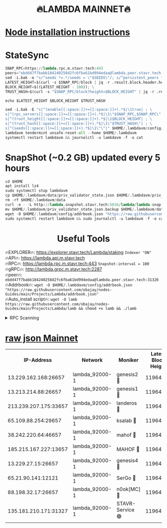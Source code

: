 <h1 align="center"> 🔥LAMBDA MAINNET🔥</h1>


[Node installation instructions](https://github.com/obajay/nodes-Guides/tree/main/Projects/Lambda)
=


# StateSync
```python
SNAP_RPC=https://lambda.rpc.m.stavr.tech:443
peers="ebdd47f7babb184240258d2fc6fba61bd994edaa@lambda.peer.stavr.tech:31326" 
sed -i.bak -e "s/^seeds *=.*/seeds = \"$SEEDS\"/; s/^persistent_peers *=.*/persistent_peers = \"$PEERS\"/" $HOME/.lambdavm/config/config.toml
LATEST_HEIGHT=$(curl -s $SNAP_RPC/block | jq -r .result.block.header.height); \
BLOCK_HEIGHT=$((LATEST_HEIGHT - 100)); \
TRUST_HASH=$(curl -s "$SNAP_RPC/block?height=$BLOCK_HEIGHT" | jq -r .result.block_id.hash)

echo $LATEST_HEIGHT $BLOCK_HEIGHT $TRUST_HASH

sed -i.bak -E "s|^(enable[[:space:]]+=[[:space:]]+).*$|\1true| ; \
s|^(rpc_servers[[:space:]]+=[[:space:]]+).*$|\1\"$SNAP_RPC,$SNAP_RPC\"| ; \
s|^(trust_height[[:space:]]+=[[:space:]]+).*$|\1$BLOCK_HEIGHT| ; \
s|^(trust_hash[[:space:]]+=[[:space:]]+).*$|\1\"$TRUST_HASH\"| ; \
s|^(seeds[[:space:]]+=[[:space:]]+).*$|\1\"\"|" $HOME/.lambdavm/config/config.toml
lambdavm tendermint unsafe-reset-all --home $HOME/.lambdavm
systemctl restart lambdavm && journalctl -u lambdavm -f -o cat

```
# SnapShot (~0.2 GB) updated every 5 hours
```python
cd $HOME
apt install lz4
sudo systemctl stop lambdavm
cp $HOME/.lambdavm/data/priv_validator_state.json $HOME/.lambdavm/priv_validator_state.json.backup
rm -rf $HOME/.lambdavm/data
curl -o - -L http://lambda.snapshot.stavr.tech:5016/lambda/lambda-snap.tar.lz4 | lz4 -c -d - | tar -x -C $HOME/.lambdavm --strip-components 2
mv $HOME/.lambdavm/priv_validator_state.json.backup $HOME/.lambdavm/data/priv_validator_state.json
wget -O $HOME/.lambdavm/config/addrbook.json "https://raw.githubusercontent.com/obajay/nodes-Guides/main/Projects/Lambda/addrbook.json"
sudo systemctl restart lambdavm && sudo journalctl -u lambdavm -f -o cat
```
 <h1 align="center"> Useful Tools</h1>

🔥EXPLORER🔥:      https://explorer.stavr.tech/Lambda/staking	        `Indexer "ON"` \
🔥API🔥: 			 		 https://lambda.api.m.stavr.tech \
🔥RPC🔥:           https://lambda.rpc.m.stavr.tech:443	              `Snapshot-interval = 100` \
🔥gRPC🔥:          http://lambda.grpc.m.stavr.tech:2287 \
🔥peer🔥:					 `ebdd47f7babb184240258d2fc6fba61bd994edaa@lambda.peer.stavr.tech:31326` \
🔥Addrbook🔥:    ```wget -O $HOME/.lambdavm/config/addrbook.json "https://raw.githubusercontent.com/obajay/nodes-Guides/main/Projects/Lambda/addrbook.json"``` \
🔥Auto_install script🔥: ```wget -O lamb https://raw.githubusercontent.com/obajay/nodes-Guides/main/Projects/Lambda/lamb && chmod +x lamb && ./lamb```


<details>
<summary>RPC Scanning</summary>

<h2 align="center"> We scan nodes in real time every 4 hours. And we provide the final result of RPC endpoints.
We cannot influence the operation of these nodes in any way. </h2>


```python
If Voting Power is higher than 0 --> then the Node is a validator of the network and may be subject to attack and be a potential threat to the chain.
```
```python
We marked such validators with a red symbol
```

</details>

[raw json Mainnet](https://rpc-check.lambm.stavr.tech/lambm/rpc-lambm-result.json)
=


<table><tr><th>IP-Address</th><th>Network</th><th>Moniker</th><th>Latest Block Height</th><th>Earliest Block Height</th><th>Catching Up</th><th>Tx Index</th><th>Voting Power</th><th>Scan Time</th></tr><tr><td>13.229.162.168:26657</td><td>lambda_92000-1</td><td>genesis2 🔴</td><td>11964946</td><td>1</td><td>False</td><td>on</td><td>15416734</td><td>2024-02-29T19:27:24.351650428UTC</td></tr><tr><td>13.213.214.88:26657</td><td>lambda_92000-1</td><td>genesis1 🔴</td><td>11964946</td><td>1</td><td>False</td><td>on</td><td>737835</td><td>2024-02-29T19:27:29.103901326UTC</td></tr><tr><td>213.239.207.175:33657</td><td>lambda_92000-1</td><td>landeros 🔴</td><td>11964945</td><td>8136001</td><td>False</td><td>off</td><td>1819711</td><td>2024-02-29T19:27:19.037591642UTC</td></tr><tr><td>65.109.88.254:29657</td><td>lambda_92000-1</td><td>ksalab 🔴</td><td>11964947</td><td>8715001</td><td>False</td><td>on</td><td>510465</td><td>2024-02-29T19:27:33.810490127UTC</td></tr><tr><td>38.242.220.64:46657</td><td>lambda_92000-1</td><td>mahof 🔴</td><td>11964947</td><td>10131001</td><td>False</td><td>off</td><td>770350</td><td>2024-02-29T19:27:38.612410292UTC</td></tr><tr><td>185.215.167.227:13657</td><td>lambda_92000-1</td><td>MAHOF 🔴</td><td>11964946</td><td>10134001</td><td>False</td><td>on</td><td>2051510</td><td>2024-02-29T19:27:27.905908951UTC</td></tr><tr><td>13.229.27.15:26657</td><td>lambda_92000-1</td><td>genesis4 🔴</td><td>11964946</td><td>11043001</td><td>False</td><td>on</td><td>9567262</td><td>2024-02-29T19:27:27.585161682UTC</td></tr><tr><td>65.21.90.141:12121</td><td>lambda_92000-1</td><td>SerGo 🔴</td><td>11964947</td><td>11864947</td><td>False</td><td>off</td><td>10608431</td><td>2024-02-29T19:27:38.259350761UTC</td></tr><tr><td>88.198.32.17:26657</td><td>lambda_92000-1</td><td>n0ok[MC] 🔴</td><td>11964949</td><td>11864949</td><td>False</td><td>off</td><td>1578630</td><td>2024-02-29T19:27:42.931212618UTC</td></tr><tr><td>135.181.210.171:31327</td><td>lambda_92000-1</td><td>STAVR-Service 🟢</td><td>11964947</td><td>11963001</td><td>False</td><td>on</td><td>0</td><td>2024-02-29T19:27:33.495761774UTC</td></tr></table>
